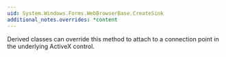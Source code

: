 ```yaml
---
uid: System.Windows.Forms.WebBrowserBase.CreateSink
additional_notes.overrides: *content
---
```


<p>Derived classes can override this method to attach to a connection point in the underlying ActiveX control.</p>


